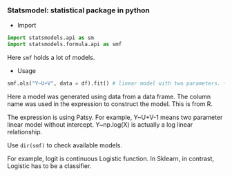 ### Statsmodel: statistical package in python
* Import
```python
import statsmodels.api as sm
import statsmodels.formula.api as smf
```
Here `smf` holds a lot of models.

* Usage
```python
smf.ols("Y~U+V", data = df).fit() # linear model with two parameters. + doesn't mean addition here. It means including a feature.
```
Here a model was generated using data from a data frame. The column name was used in the expression to construct the model. 
This is from R. 

The expression is using Patsy. For example, Y~U+V-1 means two parameter linear model without intercept. Y~np.log(X) is actually a
log linear relationship.

Use `dir(smf)` to check available models. 

For example, logit is continuous Logistic function. In Sklearn, in contrast, Logistic
has to be a classifier.
